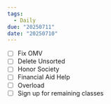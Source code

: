 ```yaml
---
tags:
  - Daily
due: "20250711"
date: "20250710"
---
```

- [ ] Fix OMV
- [ ] Delete Unsorted
- [ ] Honor Society
- [ ] Financial Aid Help
- [ ] Overload
- [ ] Sign up for remaining classes